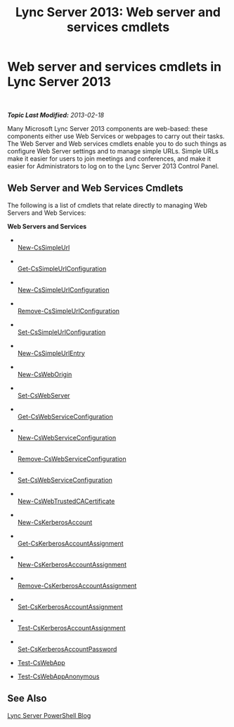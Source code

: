 ﻿---
title: 'Lync Server 2013: Web server and services cmdlets'
TOCTitle: Web server and services cmdlets
ms:assetid: 07ce7fd4-4068-4957-9cb9-fd121b43858c
ms:mtpsurl: https://technet.microsoft.com/en-us/library/Gg415631(v=OCS.15)
ms:contentKeyID: 48183326
ms.date: 07/23/2014
mtps_version: v=OCS.15
---

<div data-xmlns="http://www.w3.org/1999/xhtml">

<div class="topic" data-xmlns="http://www.w3.org/1999/xhtml" data-msxsl="urn:schemas-microsoft-com:xslt" data-cs="http://msdn.microsoft.com/en-us/">

<div data-asp="http://msdn2.microsoft.com/asp">

# Web server and services cmdlets in Lync Server 2013

</div>

<div id="mainSection">

<div id="mainBody">

<span> </span>

_**Topic Last Modified:** 2013-02-18_

Many Microsoft Lync Server 2013 components are web-based: these components either use Web Services or webpages to carry out their tasks. The Web Server and Web services cmdlets enable you to do such things as configure Web Server settings and to manage simple URLs. Simple URLs make it easier for users to join meetings and conferences, and make it easier for Administrators to log on to the Lync Server 2013 Control Panel.

<div>

## Web Server and Web Services Cmdlets

The following is a list of cmdlets that relate directly to managing Web Servers and Web Services:

**Web Servers and Services**

  - <span></span>  
    [New-CsSimpleUrl](new-cssimpleurl.md)

<!-- end list -->

  - <span></span>  
    [Get-CsSimpleUrlConfiguration](get-cssimpleurlconfiguration.md)

  - <span></span>  
    [New-CsSimpleUrlConfiguration](new-cssimpleurlconfiguration.md)

  - <span></span>  
    [Remove-CsSimpleUrlConfiguration](remove-cssimpleurlconfiguration.md)

  - <span></span>  
    [Set-CsSimpleUrlConfiguration](set-cssimpleurlconfiguration.md)

<!-- end list -->

  - <span></span>  
    [New-CsSimpleUrlEntry](new-cssimpleurlentry.md)

<!-- end list -->

  - <span></span>  
    [New-CsWebOrigin](new-csweborigin.md)

<!-- end list -->

  - <span></span>  
    [Set-CsWebServer](set-cswebserver.md)

<!-- end list -->

  - <span></span>  
    [Get-CsWebServiceConfiguration](get-cswebserviceconfiguration.md)

  - <span></span>  
    [New-CsWebServiceConfiguration](new-cswebserviceconfiguration.md)

  - <span></span>  
    [Remove-CsWebServiceConfiguration](remove-cswebserviceconfiguration.md)

  - <span></span>  
    [Set-CsWebServiceConfiguration](set-cswebserviceconfiguration.md)

<!-- end list -->

  - <span></span>  
    [New-CsWebTrustedCACertificate](new-cswebtrustedcacertificate.md)

<!-- end list -->

  - <span></span>  
    [New-CsKerberosAccount](new-cskerberosaccount.md)

<!-- end list -->

  - <span></span>  
    [Get-CsKerberosAccountAssignment](https://technet.microsoft.com/en-us/library/Gg398526(v=OCS.15))

  - <span></span>  
    [New-CsKerberosAccountAssignment](new-cskerberosaccountassignment.md)

  - <span></span>  
    [Remove-CsKerberosAccountAssignment](remove-cskerberosaccountassignment.md)

  - <span></span>  
    [Set-CsKerberosAccountAssignment](set-cskerberosaccountassignment.md)

  - <span></span>  
    [Test-CsKerberosAccountAssignment](test-cskerberosaccountassignment.md)

<!-- end list -->

  - <span></span>  
    [Set-CsKerberosAccountPassword](set-cskerberosaccountpassword.md)

<!-- end list -->

  - [Test-CsWebApp](test-cswebapp.md)

  - [Test-CsWebAppAnonymous](test-cswebappanonymous.md)

</div>

<div>

## See Also


[Lync Server PowerShell Blog](http://go.microsoft.com/fwlink/p/?linkid=203150)  
  

</div>

</div>

<span> </span>

</div>

</div>

</div>

